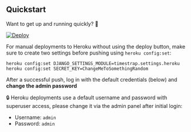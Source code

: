 ## Quickstart

Want to get up and running quickly? :rocket:

[![Deploy](https://www.herokucdn.com/deploy/button.svg)](https://heroku.com/deploy?template=https://github.com/overshard/timestrap)

For manual deployments to Heroku without using the deploy button, make sure to
create two settings before pushing using `heroku config:set`:

    heroku config:set DJANGO_SETTINGS_MODULE=timestrap.settings.heroku
    heroku config:set SECRET_KEY=ChangeMeToSomethingRandom

After a successful push, log in with the default credentials (below)
and **change the admin password**

:lock: Heroku deployments use a default username and password with superuser 
access, please change it via the admin panel after initial login:

- Username: `admin`
- Password: `admin`
